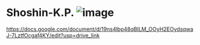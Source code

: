# Shoshin-K.P. ![image](https://github.com/user-attachments/assets/172dfb2b-c6c7-47eb-b950-9939f0be2283)

https://docs.google.com/document/d/19ns4lbp48qBILM_OOyH2EOydsqwaJ-7LztfOcgaf4KY/edit?usp=drive_link


